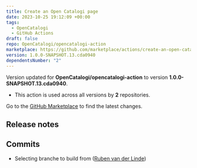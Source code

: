 ```yaml
---
title: Create an Open Catalogi page
date: 2023-10-25 19:12:09 +00:00
tags:
  - OpenCatalogi
  - GitHub Actions
draft: false
repo: OpenCatalogi/opencatalogi-action
marketplace: https://github.com/marketplace/actions/create-an-open-catalogi-page
version: 1.0.0-SNAPSHOT.13.cda0940
dependentsNumber: "2"
---
```



Version updated for **OpenCatalogi/opencatalogi-action** to version **1.0.0-SNAPSHOT.13.cda0940**.
- This action is used across all versions by **2** repositories.

Go to the [GitHub Marketplace](https://github.com/marketplace/actions/create-an-open-catalogi-page) to find the latest changes.

## Release notes

## Commits
- Selecting branche to build from ([Ruben van der Linde](https://github.com/OpenCatalogi/opencatalogi-action/commit/cda09409b009b3d3fbc0a8e2ae16efb2190b5596))
